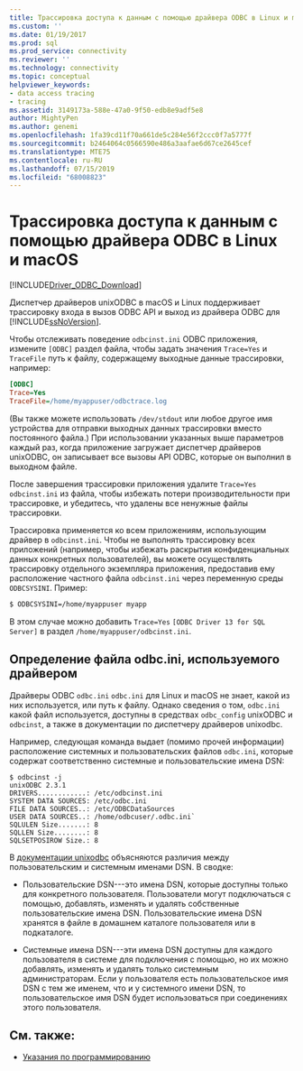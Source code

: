 ```yaml
---
title: Трассировка доступа к данным с помощью драйвера ODBC в Linux и macOS | Документы Майкрософт
ms.custom: ''
ms.date: 01/19/2017
ms.prod: sql
ms.prod_service: connectivity
ms.reviewer: ''
ms.technology: connectivity
ms.topic: conceptual
helpviewer_keywords:
- data access tracing
- tracing
ms.assetid: 3149173a-588e-47a0-9f50-edb8e9adf5e8
author: MightyPen
ms.author: genemi
ms.openlocfilehash: 1fa39cd11f70a661de5c284e56f2ccc0f7a5777f
ms.sourcegitcommit: b2464064c0566590e486a3aafae6d67ce2645cef
ms.translationtype: MTE75
ms.contentlocale: ru-RU
ms.lasthandoff: 07/15/2019
ms.locfileid: "68008823"
---
```

# <a name="data-access-tracing-with-the-odbc-driver-on-linux-and-macos"></a>Трассировка доступа к данным с помощью драйвера ODBC в Linux и macOS

[!INCLUDE[Driver_ODBC_Download](../../../includes/driver_odbc_download.md)]

Диспетчер драйверов unixODBC в macOS и Linux поддерживает трассировку входа в вызов ODBC API и выход из драйвера ODBC для [!INCLUDE[ssNoVersion](../../../includes/ssnoversion-md.md)].

Чтобы отслеживать поведение `odbcinst.ini` ODBC приложения, измените `[ODBC]` раздел файла, чтобы задать значения `Trace=Yes` и `TraceFile` путь к файлу, содержащему выходные данные трассировки, например:

```ini
[ODBC]
Trace=Yes
TraceFile=/home/myappuser/odbctrace.log
```

(Вы также можете использовать `/dev/stdout` или любое другое имя устройства для отправки выходных данных трассировки вместо постоянного файла.) При использовании указанных выше параметров каждый раз, когда приложение загружает диспетчер драйверов unixODBC, он записывает все вызовы API ODBC, которые он выполнил в выходном файле.

После завершения трассировки приложения удалите `Trace=Yes` `odbcinst.ini` из файла, чтобы избежать потери производительности при трассировке, и убедитесь, что удалены все ненужные файлы трассировки.

Трассировка применяется ко всем приложениям, использующим драйвер в `odbcinst.ini`. Чтобы не выполнять трассировку всех приложений (например, чтобы избежать раскрытия конфиденциальных данных конкретных пользователей), вы можете осуществлять трассировку отдельного экземпляра приложения, предоставив ему расположение частного файла `odbcinst.ini` через переменную среды `ODBCSYSINI`. Пример:

```bash
$ ODBCSYSINI=/home/myappuser myapp
```

В этом случае можно добавить `Trace=Yes` `[ODBC Driver 13 for SQL Server]` в раздел `/home/myappuser/odbcinst.ini`.

## <a name="determining-which-odbcini-file-the-driver-is-using"></a>Определение файла odbc.ini, используемого драйвером

Драйверы ODBC `odbc.ini` `odbc.ini` для Linux и macOS не знает, какой из них используется, или путь к файлу. Однако сведения о том, `odbc.ini` какой файл используется, доступны в средствах `odbc_config` unixODBC и `odbcinst`, а также в документации по диспетчеру драйверов unixodbc.

Например, следующая команда выдает (помимо прочей информации) расположение системных и пользовательских файлов `odbc.ini`, которые содержат соответственно системные и пользовательские имена DSN:

```
$ odbcinst -j
unixODBC 2.3.1
DRIVERS............: /etc/odbcinst.ini
SYSTEM DATA SOURCES: /etc/odbc.ini
FILE DATA SOURCES..: /etc/ODBCDataSources
USER DATA SOURCES..: /home/odbcuser/.odbc.ini`
SQLULEN Size.......: 8
SQLLEN Size........: 8
SQLSETPOSIROW Size.: 8
```

В [документации unixodbc](http://www.unixodbc.org/doc/UserManual/) объясняются различия между пользовательским и системным именами DSN. В сводке:

- Пользовательские DSN---это имена DSN, которые доступны только для конкретного пользователя. Пользователи могут подключаться с помощью, добавлять, изменять и удалять собственные пользовательские имена DSN. Пользовательские имена DSN хранятся в файле в домашнем каталоге пользователя или в подкаталоге.

- Системные имена DSN---эти имена DSN доступны для каждого пользователя в системе для подключения с помощью, но их можно добавлять, изменять и удалять только системным администраторам. Если у пользователя есть пользовательское имя DSN с тем же именем, что и у системного имени DSN, то пользовательское имя DSN будет использоваться при соединениях этого пользователя.

## <a name="see-also"></a>См. также:

- [Указания по программированию](../../../connect/odbc/linux-mac/programming-guidelines.md)
